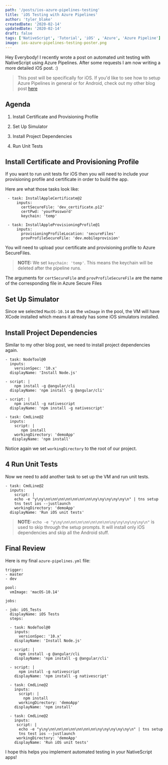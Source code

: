 ```yaml
---
path: '/posts/ios-azure-pipelines-testing'
title: 'iOS Testing with Azure Pipelines'
author: 'tyler_blake'
createdDate: '2020-02-14'
updatedDate: '2020-02-14'
draft: false
tags: ['NativeScript', 'Tutorial', 'iOS' , 'Azure', 'Azure Pipeline']
image: ios-azure-pipelines-testing-poster.png
---
```


Hey Everybody! I recently wrote a post on automated unit testing with NativeScript using Azure Pipelines. After some requests I am now writing a more detailed iOS post. :)

> This post will be specifically for iOS. If you'd like to see how to setup Azure Pipelines in general or for Android, check out my other blog post [here](https://nativescripting.com/posts/azure-pipelines-testing)


## Agenda

1. Install Certificate and Provisioning Profile

2. Set Up Simulator

3. Install Project Dependencies

4. Run Unit Tests


## Install Certificate and Provisioning Profile

If you want to run unit tests for iOS then you will need to include your provisioning profile and certificate in order to build the app.


Here are what those tasks look like:

```
 - task: InstallAppleCertificate@2
	 inputs:
	   certSecureFile: 'dev_certificate.p12'
	   certPwd: 'yourPassword'
	   keychain: 'temp'

 - task: InstallAppleProvisioningProfile@1
	 inputs:
	   provisioningProfileLocation: 'secureFiles'
	   provProfileSecureFile: 'dev.mobileprovision'
```

You will need to upload your certificate and provisioning profile to Azure SecureFiles.

> **NOTE:** We set `keychain: 'temp'`. This means the keychain will be deleted after the pipeline runs.

The arguments for `certSecureFile` and `provProfileSecureFile` are the name of the corresponding file in Azure Secure Files


## Set Up Simulator

Since we selected `MacOS-10.14` as the `vmImage` in the pool, the VM will have XCode installed which means it already has some iOS simulators installed.


## Install Project Dependencies

Similar to my other blog post, we need to install project dependencies again.

```
- task: NodeTool@0
  inputs:
    versionSpec: '10.x'
  displayName: 'Install Node.js'

- script: |
    npm install -g @angular/cli
  displayName: 'npm install -g @angular/cli'

- script: |
    npm install -g nativescript
  displayName: 'npm install -g nativescript'
     
- task: CmdLine@2
  inputs:
    script: |              
       npm install        
    workingDirectory: 'demoApp'
   displayName: 'npm install'
```

Notice again we set `workingDirectory` to the root of our project.


## 4 Run Unit Tests

Now we need to add another task to set up the VM and run unit tests.

```
- task: CmdLine@2
  inputs:
    script: |      
    echo -e "y\ny\nn\nn\nn\nn\nn\nn\nn\ny\ny\ny\ny\ny\n" | tns setup
    tns test ios --justlaunch
    workingDirectory: 'demoApp'
  displayName: 'Run iOS unit tests'
```

> **NOTE:** `echo -e "y\ny\nn\nn\nn\nn\nn\nn\nn\ny\ny\ny\ny\ny\n"` is used to skip through the setup prompts. It will install only iOS dependencies and skip all the Android stuff.


## Final Review

Here is my final `azure-pipelines.yml` file:

```
trigger:
- master
- dev

pool: 
  vmImage: 'macOS-10.14'

jobs:

- job: iOS_Tests
  displayName: iOS Tests
  steps:

  - task: NodeTool@0
    inputs:
      versionSpec: '10.x'
    displayName: 'Install Node.js'

  - script: |
      npm install -g @angular/cli
    displayName: 'npm install -g @angular/cli'

  - script: |
      npm install -g nativescript
    displayName: 'npm install -g nativescript'
     
  - task: CmdLine@2
    inputs:
      script: |              
        npm install        
      workingDirectory: 'demoApp'
    displayName: 'npm install'

  - task: CmdLine@2
    inputs:
     script: |      
      echo -e "y\ny\nn\nn\nn\nn\nn\nn\nn\ny\ny\ny\ny\ny\n" | tns setup
      tns test ios --justlaunch
     workingDirectory: 'demoApp'
    displayName: 'Run iOS unit tests'

```


I hope this helps you implement automated testing in your NativeScript apps!
